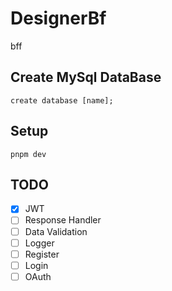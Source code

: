 # DesignerBf

bff

## Create MySql DataBase

```
create database [name];
```

## Setup

```
pnpm dev
```

## TODO

- [x] JWT
- [ ] Response Handler
- [ ] Data Validation
- [ ] Logger
- [ ] Register
- [ ] Login
- [ ] OAuth

